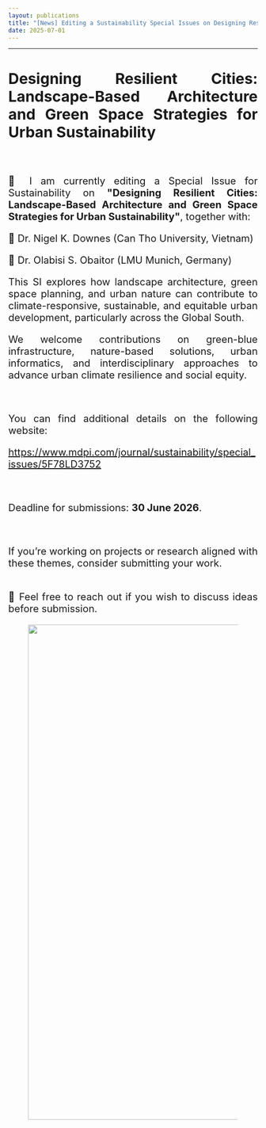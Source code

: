 ```yaml
---
layout: publications
title: "[News] Editing a Sustainability Special Issues on Designing Resilient Cities"
date: 2025-07-01
---
```


<hr>

<div style="text-align:justify; font-size:20px;">

## Designing Resilient Cities: Landscape-Based Architecture and Green Space Strategies for Urban Sustainability

<br>

<p style="font-size:20px"> 

</p> 

🌿 I am currently editing a Special Issue for Sustainability on **"Designing Resilient Cities: Landscape-Based Architecture and Green Space Strategies for Urban Sustainability"**, together with:

🔹 Dr. Nigel K. Downes (Can Tho University, Vietnam)

🔹 Dr. Olabisi S. Obaitor (LMU Munich, Germany)

This SI explores how landscape architecture, green space planning, and urban nature can contribute to climate-responsive, sustainable, and equitable urban development, particularly across the Global South. 

We welcome contributions on green-blue infrastructure, nature-based solutions, urban informatics, and interdisciplinary approaches to advance urban climate resilience and social equity.

<br>

You can find additional details on the following website:

<a href="https://www.mdpi.com/journal/sustainability/special_issues/5F78LD3752">https://www.mdpi.com/journal/sustainability/special_issues/5F78LD3752</a>

<br>

Deadline for submissions: **30 June 2026**.

<br>

If you’re working on projects or research aligned with these themes, consider submitting your work.

<br>
📩 Feel free to reach out if you wish to discuss ideas before submission.



<br>

<div class="container-fluid">
<div class="row">
<div class="col-sm-12">

<figure>
<img src="{{ site.url }}{{ site.baseurl }}/images/newspic/SI_sustainability.jpg" class="img-responsive" width="1000px" height="auto" />
<figcaption>
</figcaption>
</figure>



</div>
</div>
</div>



</div>